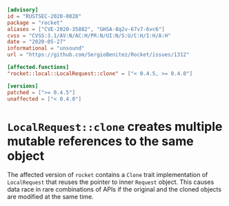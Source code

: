 ```toml
[advisory]
id = "RUSTSEC-2020-0028"
package = "rocket"
aliases = ["CVE-2020-35882", "GHSA-8q2v-67v7-6vc6"]
cvss = "CVSS:3.1/AV:N/AC:H/PR:N/UI:N/S:U/C:H/I:H/A:H"
date = "2020-05-27"
informational = "unsound"
url = "https://github.com/SergioBenitez/Rocket/issues/1312"

[affected.functions]
"rocket::local::LocalRequest::clone" = ["< 0.4.5, >= 0.4.0"]

[versions]
patched = [">= 0.4.5"]
unaffected = ["< 0.4.0"]
```

# `LocalRequest::clone` creates multiple mutable references to the same object

The affected version of `rocket` contains a `Clone` trait implementation of
`LocalRequest` that reuses the pointer to inner `Request` object.
This causes data race in rare combinations of APIs if the original and the
cloned objects are modified at the same time.
